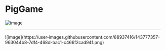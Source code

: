 # PigGame

![image](https://user-images.githubusercontent.com/88937416/143777374-c5bd8765-bd77-4aa0-98a5-bddd8d589eeb.png)
<hr>
![image](https://user-images.githubusercontent.com/88937416/143777357-963044b8-7df4-468d-bac1-c466f2cad941.png)
